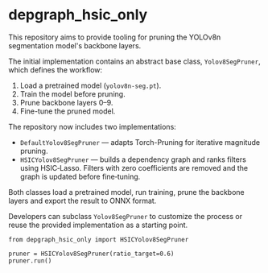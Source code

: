 # depgraph_hsic_only

This repository aims to provide tooling for pruning the YOLOv8n segmentation model's backbone layers.

The initial implementation contains an abstract base class, `Yolov8SegPruner`, which defines the workflow:

1. Load a pretrained model (`yolov8n-seg.pt`).
2. Train the model before pruning.
3. Prune backbone layers 0–9.
4. Fine-tune the pruned model.

The repository now includes two implementations:

* `DefaultYolov8SegPruner` — adapts Torch-Pruning for iterative magnitude
  pruning.
* `HSICYolov8SegPruner` — builds a dependency graph and ranks filters using
  HSIC‑Lasso.  Filters with zero coefficients are removed and the graph is
  updated before fine‑tuning.

Both classes load a pretrained model, run training, prune the backbone layers
and export the result to ONNX format.

Developers can subclass `Yolov8SegPruner` to customize the process or reuse the
provided implementation as a starting point.

```
from depgraph_hsic_only import HSICYolov8SegPruner

pruner = HSICYolov8SegPruner(ratio_target=0.6)
pruner.run()
```

